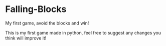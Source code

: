 # Falling-Blocks
My first game, avoid the blocks and win!

This is my first game made in python, feel free to suggest any changes you think will improve it!
